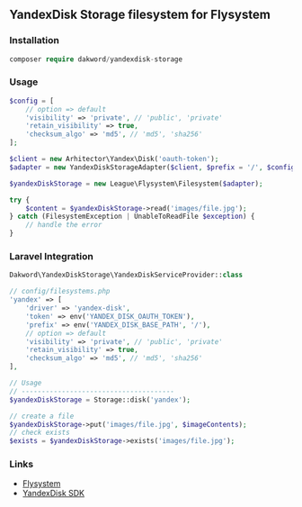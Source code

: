 ## YandexDisk Storage filesystem for Flysystem

### Installation
```php
composer require dakword/yandexdisk-storage
```
### Usage
```php
$config = [
    // option => default
    'visibility' => 'private', // 'public', 'private'
    'retain_visibility' => true,
    'checksum_algo' => 'md5', // 'md5', 'sha256'
];

$client = new Arhitector\Yandex\Disk('oauth-token');
$adapter = new YandexDiskStorageAdapter($client, $prefix = '/', $config);

$yandexDiskStorage = new League\Flysystem\Filesystem($adapter);

try {
    $content = $yandexDiskStorage->read('images/file.jpg');
} catch (FilesystemException | UnableToReadFile $exception) {
    // handle the error
}
```
### Laravel Integration
```php
Dakword\YandexDiskStorage\YandexDiskServiceProvider::class

// config/filesystems.php
'yandex' => [
    'driver' => 'yandex-disk',
    'token' => env('YANDEX_DISK_OAUTH_TOKEN'),
    'prefix' => env('YANDEX_DISK_BASE_PATH', '/'),
    // option => default
    'visibility' => 'private', // 'public', 'private'
    'retain_visibility' => true,
    'checksum_algo' => 'md5', // 'md5', 'sha256'
],

// Usage
// --------------------------------------
$yandexDiskStorage = Storage::disk('yandex');

// create a file
$yandexDiskStorage->put('images/file.jpg', $imageContents);
// check exists
$exists = $yandexDiskStorage->exists('images/file.jpg');
```
### Links
* [Flysystem](https://flysystem.thephpleague.com/docs/)
* [YandexDisk SDK](https://github.com/jack-theripper/yandex)